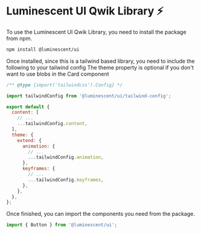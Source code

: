 # Luminescent UI Qwik Library ⚡️

To use the Luminescent UI Qwik Library, you need to install the package from npm.

```bash
npm install @luminescent/ui
```

Once installed, since this is a tailwind based library, you need to include the following to your tailwind config
The theme property is optional if you don't want to use blobs in the Card component

```javascript
/** @type {import('tailwindcss').Config} */

import tailwindConfig from '@luminescent/ui/tailwind-config';

export default {
  content: [
    // ...
    ...tailwindConfig.content,
  ],
  theme: {
    extend: {
      animation: {
        // ...
        ...tailwindConfig.animation,
      },
      keyframes: {
        // ...
        ...tailwindConfig.keyframes,
      },
    },
  },
};
```

Once finished, you can import the components you need from the package.

```javascript
import { Button } from '@luminescent/ui';
```